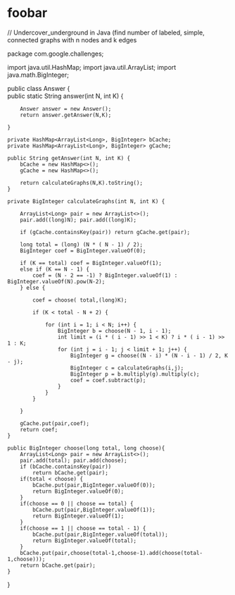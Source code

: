 # foobar

// Undercover_underground in Java (find number of labeled, simple, connected graphs with n nodes and k edges

package com.google.challenges; 

import java.util.HashMap;
import java.util.ArrayList;
import java.math.BigInteger;

public class Answer {   
    public static String answer(int N, int K) { 

        Answer answer = new Answer();
        return answer.getAnswer(N,K);

    } 
    
    private HashMap<ArrayList<Long>, BigInteger> bCache;
    private HashMap<ArrayList<Long>, BigInteger> gCache;
    
    public String getAnswer(int N, int K) {
        bCache = new HashMap<>();
        gCache = new HashMap<>();
        
        return calculateGraphs(N,K).toString();
    }
    
    private BigInteger calculateGraphs(int N, int K) {
        
        ArrayList<Long> pair = new ArrayList<>();
        pair.add((long)N); pair.add((long)K);
        
        if (gCache.containsKey(pair)) return gCache.get(pair);
        
        long total = (long) (N * ( N - 1) / 2);
        BigInteger coef = BigInteger.valueOf(0);
        
        if (K == total) coef = BigInteger.valueOf(1);
        else if (K == N - 1) {
        	coef = (N - 2 == -1) ? BigInteger.valueOf(1) : BigInteger.valueOf(N).pow(N-2);
        } else {
        	
	        coef = choose( total,(long)K);
	        
	        if (K < total - N + 2) {
	        	
	            for (int i = 1; i < N; i++) {
	                BigInteger b = choose(N - 1, i - 1);
	                int limit = (i * ( i - 1) >> 1 < K) ? i * ( i - 1) >> 1 : K;
	                for (int j = i - 1; j < limit + 1; j++) {
	                    BigInteger g = choose((N - i) * (N - i - 1) / 2, K - j);
	                    BigInteger c = calculateGraphs(i,j);
	                    BigInteger p = b.multiply(g).multiply(c);
	                    coef = coef.subtract(p);
	                }
	            }
	        }
        	
        }
        
        gCache.put(pair,coef);
        return coef;
    }
    
    public BigInteger choose(long total, long choose){
        ArrayList<Long> pair = new ArrayList<>();
        pair.add(total); pair.add(choose);
        if (bCache.containsKey(pair)) 
            return bCache.get(pair);
        if(total < choose) {
            bCache.put(pair,BigInteger.valueOf(0));
            return BigInteger.valueOf(0);
        }
        if(choose == 0 || choose == total) {
            bCache.put(pair,BigInteger.valueOf(1));
            return BigInteger.valueOf(1);
        }
        if(choose == 1 || choose == total - 1) {
            bCache.put(pair,BigInteger.valueOf(total));
            return BigInteger.valueOf(total);
        }
        bCache.put(pair,choose(total-1,choose-1).add(choose(total-1,choose)));
        return bCache.get(pair);
    }
    
}
